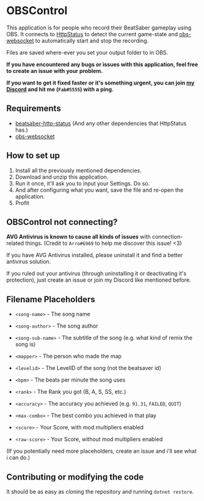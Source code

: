 # OBSControl

This application is for people who record their BeatSaber gameplay using OBS. It connects to [HttpStatus](https://github.com/opl-/beatsaber-http-status/) to detect the current game-state and [obs-websocket](https://obsproject.com/forum/resources/obs-websocket-remote-control-obs-studio-from-websockets.466/) to automatically start and stop the recording.

Files are saved where-ever you set your output folder to in OBS.

**If you have encountered any bugs or issues with this application, feel free to create an issue with your problem.**

**If you want to get it fixed faster or it's something urgent, you can join [my Discord](https://discord.gg/gzEjZE9Mre) and hit me (`Fab#5555`) with a ping.**

## Requirements

* [beatsaber-http-status](https://github.com/opl-/beatsaber-http-status/) (And any other dependencies that HttpStatus has.)
* [obs-websocket](https://obsproject.com/forum/resources/obs-websocket-remote-control-obs-studio-from-websockets.466/)

## How to set up

1. Install all the previously mentioned dependencies.
2. Download and unzip this application.
3. Run it once, it'll ask you to input your Settings. Do so.
4. And after configuring what you want, save the file and re-open the application.
5. Profit

## OBSControl not connecting?

**AVG Antivirus is known to cause all kinds of issues** with connection-related things. (Credit to `Arro#6969` to help me discover this issue! <3)

If you have AVG Antivirus installed, please uninstall it and find a better antivirus solution.

If you ruled out your antivirus (through uninstalling it or deactivating it's protection), just create an issue or join my Discord like mentioned before.

## Filename Placeholders

* `<song-name>` - The song name
* `<song-author>` - The song author
* `<song-sub-name>` - The subtitle of the song (e.g. what kind of remix the song is)
* `<mapper>` - The person who made the map
* `<levelid>` - The LevelID of the song (not the beatsaver id)
* `<bpm>` - The beats per minute the song uses

* `<rank>` - The Rank you got (B, A, S, SS, etc.)
* `<accuracy>` - The accuracy you achieved (e.g. `91.31`, `FAILED`, `QUIT`)
* `<max-combo>` - The best combo you achieved in that play
* `<score>` - Your Score, with mod multipliers enabled
* `<raw-score>` - Your Score, without mod multipliers enabled

(If you potentially need more placeholders, create an issue and i'll see what i can do.)

## Contributing or modifying the code

It should be as easy as cloning the repository and running `dotnet restore`.
